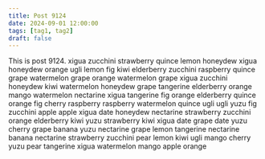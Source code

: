 ```yaml
---
title: Post 9124
date: 2024-09-01 12:00:00
tags: [tag1, tag2]
draft: false
---
```

This is post 9124.
xigua
zucchini
strawberry
quince
lemon
honeydew
xigua
honeydew
orange
ugli
lemon
fig
kiwi
elderberry
zucchini
raspberry
quince
grape
watermelon
grape
orange
watermelon
grape
xigua
zucchini
honeydew
kiwi
watermelon
honeydew
grape
tangerine
elderberry
orange
mango
watermelon
nectarine
xigua
tangerine
fig
orange
elderberry
quince
orange
fig
cherry
raspberry
raspberry
watermelon
quince
ugli
ugli
yuzu
fig
zucchini
apple
apple
xigua
date
honeydew
nectarine
strawberry
zucchini
orange
elderberry
kiwi
yuzu
strawberry
kiwi
xigua
date
grape
date
yuzu
cherry
grape
banana
yuzu
nectarine
grape
lemon
tangerine
nectarine
banana
nectarine
strawberry
zucchini
pear
lemon
kiwi
ugli
mango
cherry
yuzu
pear
tangerine
xigua
watermelon
mango
apple
orange
